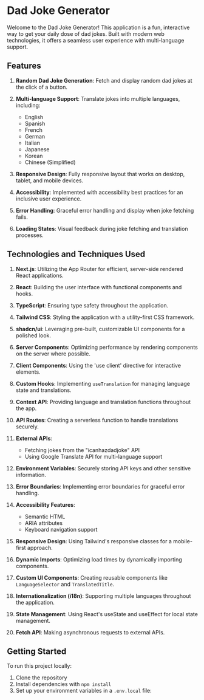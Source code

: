 # Dad Joke Generator

Welcome to the Dad Joke Generator! This application is a fun, interactive way to get your daily dose of dad jokes. Built with modern web technologies, it offers a seamless user experience with multi-language support.

## Features

1. **Random Dad Joke Generation**: Fetch and display random dad jokes at the click of a button.

2. **Multi-language Support**: Translate jokes into multiple languages, including:
   - English
   - Spanish
   - French
   - German
   - Italian
   - Japanese
   - Korean
   - Chinese (Simplified)

3. **Responsive Design**: Fully responsive layout that works on desktop, tablet, and mobile devices.

4. **Accessibility**: Implemented with accessibility best practices for an inclusive user experience.

5. **Error Handling**: Graceful error handling and display when joke fetching fails.

6. **Loading States**: Visual feedback during joke fetching and translation processes.

## Technologies and Techniques Used

1. **Next.js**: Utilizing the App Router for efficient, server-side rendered React applications.

2. **React**: Building the user interface with functional components and hooks.

3. **TypeScript**: Ensuring type safety throughout the application.

4. **Tailwind CSS**: Styling the application with a utility-first CSS framework.

5. **shadcn/ui**: Leveraging pre-built, customizable UI components for a polished look.

6. **Server Components**: Optimizing performance by rendering components on the server where possible.

7. **Client Components**: Using the 'use client' directive for interactive elements.

8. **Custom Hooks**: Implementing `useTranslation` for managing language state and translations.

9. **Context API**: Providing language and translation functions throughout the app.

10. **API Routes**: Creating a serverless function to handle translations securely.

11. **External APIs**: 
    - Fetching jokes from the "icanhazdadjoke" API
    - Using Google Translate API for multi-language support

12. **Environment Variables**: Securely storing API keys and other sensitive information.

13. **Error Boundaries**: Implementing error boundaries for graceful error handling.

14. **Accessibility Features**: 
    - Semantic HTML
    - ARIA attributes
    - Keyboard navigation support

15. **Responsive Design**: Using Tailwind's responsive classes for a mobile-first approach.

16. **Dynamic Imports**: Optimizing load times by dynamically importing components.

17. **Custom UI Components**: Creating reusable components like `LanguageSelector` and `TranslatedTitle`.

18. **Internationalization (i18n)**: Supporting multiple languages throughout the application.

19. **State Management**: Using React's useState and useEffect for local state management.

20. **Fetch API**: Making asynchronous requests to external APIs.

## Getting Started

To run this project locally:

1. Clone the repository
2. Install dependencies with `npm install`
3. Set up your environment variables in a `.env.local` file: